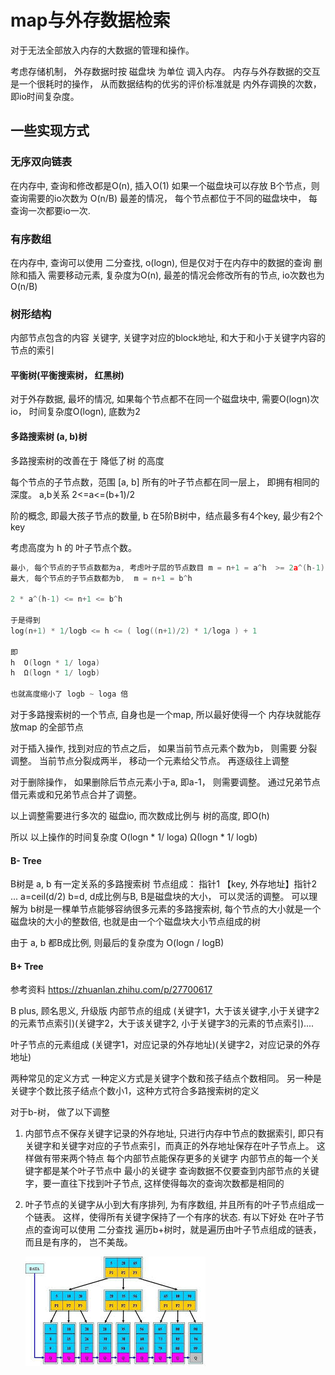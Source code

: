 # map与外存数据检索

对于无法全部放入内存的大数据的管理和操作。

考虑存储机制， 外存数据时按 磁盘块  为单位 调入内存。
内存与外存数据的交互是一个很耗时的操作， 从而数据结构的优劣的评价标准就是 内外存调换的次数， 即io时间复杂度。

## 一些实现方式

### 无序双向链表
在内存中, 查询和修改都是O(n), 插入O(1)
如果一个磁盘块可以存放 B个节点，则 查询需要的io次数为 O(n/B)
最差的情况， 每个节点都位于不同的磁盘块中， 每查询一次都要io一次.

### 有序数组
在内存中, 查询可以使用 二分查找, o(logn), 但是仅对于在内存中的数据的查询
删除和插入 需要移动元素, 复杂度为O(n), 最差的情况会修改所有的节点, io次数也为 O(n/B)

### 树形结构
内部节点包含的内容 关键字, 关键字对应的block地址, 和大于和小于关键字内容的节点的索引

#### 平衡树(平衡搜索树， 红黑树)
对于外存数据, 最坏的情况, 如果每个节点都不在同一个磁盘块中, 需要O(logn)次io， 时间复杂度O(logn), 底数为2

#### 多路搜索树 (a, b)树
多路搜索树的改善在于 降低了树 的高度

每个节点的子节点数，范围 [a, b]
所有的叶子节点都在同一层上， 即拥有相同的深度。
a,b关系  2<=a<=(b+1)/2

阶的概念, 即最大孩子节点的数量, b
    在5阶B树中，结点最多有4个key, 最少有2个key

考虑高度为 h 的 叶子节点个数。
```cpp
最小, 每个节点的子节点数都为a, 考虑叶子层的节点数目 m = n+1 = a^h  >= 2a^(h-1), a>=2
最大, 每个节点的子节点数都为b,  m = n+1 = b^h

2 * a^(h-1) <= n+1 <= b^h

于是得到
log(n+1) * 1/logb <= h <= ( log((n+1)/2) * 1/loga ) + 1

即
h  O(logn * 1/ loga)
h  Ω(logn * 1/ logb)

也就高度缩小了 logb ~ loga 倍
```

对于多路搜索树的一个节点, 自身也是一个map, 所以最好使得一个 内存块就能存放map 的全部节点

对于插入操作, 找到对应的节点之后， 如果当前节点元素个数为b， 则需要 分裂调整。
当前节点分裂成两半， 移动一个元素给父节点。 再逐级往上调整

对于删除操作， 如果删除后节点元素小于a, 即a-1， 则需要调整。
通过兄弟节点借元素或和兄弟节点合并了调整。

以上调整需要进行多次的 磁盘io, 而次数成比例与 树的高度, 即O(h)

所以 以上操作的时间复杂度
O(logn * 1/ loga)
Ω(logn * 1/ logb)

#### B- Tree
B树是 a, b 有一定关系的多路搜索树
节点组成： 
    指针1 【key, 外存地址】指针2 ...
a=ceil(d/2) b=d, d成比例与B, B是磁盘块的大小， 可以灵活的调整。
可以理解为 b树是一棵单节点能够容纳很多元素的多路搜索树, 每个节点的大小就是一个磁盘块的大小的整数倍, 也就是由一个个磁盘块大小节点组成的树

由于 a, b 都B成比例, 则最后的复杂度为
O(logn / logB)

#### B+ Tree
参考资料 https://zhuanlan.zhihu.com/p/27700617

B plus, 顾名思义, 升级版
内部节点的组成
    (关键字1，大于该关键字,小于关键字2的元素节点索引)(关键字2，大于该关键字2, 小于关键字3的元素的节点索引)....

叶子节点的元素组成
    (关键字1，对应记录的外存地址)(关键字2，对应记录的外存地址)

两种常见的定义方式
一种定义方式是关键字个数和孩子结点个数相同。
另一种是关键字个数比孩子结点个数小1，这种方式符合多路搜索树的定义

对于b-树， 做了以下调整
1. 内部节点不保存关键字记录的外存地址, 只进行内存中节点的数据索引, 即只有关键字和关键字对应的子节点索引，而真正的外存地址保存在叶子节点上。 这样做有带来两个特点
    每个内部节点能保存更多的关键字
    内部节点的每一个关键字都是某个叶子节点中 最小的关键字
    查询数据不仅要查到内部节点的关键字，要一直往下找到叶子节点, 这样使得每次的查询次数都是相同的

2. 叶子节点的关键字从小到大有序排列, 为有序数组, 并且所有的叶子节点组成一个链表。 这样，使得所有关键字保持了一个有序的状态. 有以下好处
    在叶子节点的查询可以使用 二分查找
    遍历b+树时，就是遍历由叶子节点组成的链表， 而且是有序的， 岂不美哉。

    ![b+ tree](../media/b+tree.jpg)
